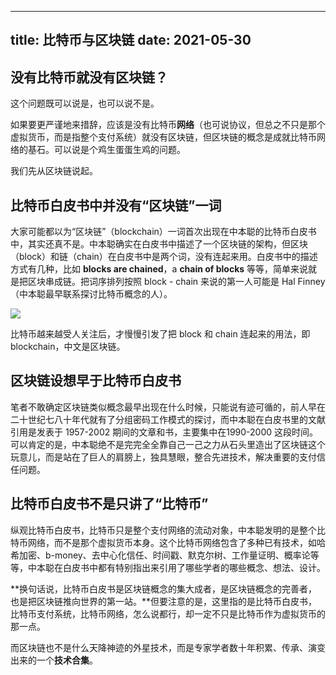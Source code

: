 ----
title: 比特币与区块链
date: 2021-05-30
----

## 没有比特币就没有区块链？

这个问题既可以说是，也可以说不是。

如果要更严谨地来措辞，应该是没有比特币**网络**（也可说协议，但总之不只是那个虚拟货币，而是指整个支付系统）就没有区块链，但区块链的概念是成就比特币网络的基石。可以说是个鸡生蛋蛋生鸡的问题。

我们先从区块链说起。

## 比特币白皮书中并没有“区块链”一词

大家可能都以为“区块链”（blockchain）一词首次出现在中本聪的比特币白皮书中，其实还真不是。中本聪确实在白皮书中描述了一个区块链的架构，但区块（block）和链（chain）在白皮书中是两个词，没有连起来用。白皮书中的描述方式有几种，比如 **blocks are chained**，a **chain of blocks** 等等，简单来说就是把区块串成链。把词序排列按照 block - chain 来说的第一人可能是 Hal Finney（中本聪最早联系探讨比特币概念的人）。

![](https://cdn.jsdelivr.net/gh/Zheng-Shilin/shilin-blog/images/1*Nui8F6lraH1pW750z9tbMg.png)

比特币越来越受人关注后，才慢慢引发了把 block 和 chain 连起来的用法，即 blockchain，中文是区块链。

## 区块链设想早于比特币白皮书

笔者不敢确定区块链类似概念最早出现在什么时候，只能说有迹可循的，前人早在二十世纪七八十年代就有了分组密码工作模式的探讨，而中本聪在白皮书里的文献引用是发表于 1957-2002 期间的文章和书，主要集中在1990-2000 这段时间。可以肯定的是，中本聪绝不是完完全全靠自己一己之力从石头里造出了区块链这个玩意儿，而是站在了巨人的肩膀上，独具慧眼，整合先进技术，解决重要的支付信任问题。

## 比特币白皮书不是只讲了“比特币”

纵观比特币白皮书，比特币只是整个支付网络的流动对象，中本聪发明的是整个比特币网络，而不是那个虚拟货币本身。这个比特币网络包含了多种已有技术，如哈希加密、b-money、去中心化信任、时间戳、默克尔树、工作量证明、概率论等等，中本聪在白皮书中都有特别指出来引用了哪些学者的哪些概念、想法、设计。

**换句话说，比特币白皮书是区块链概念的集大成者，是区块链概念的完善者，也是把区块链推向世界的第一站。**但要注意的是，这里指的是比特币白皮书，比特币支付系统，比特币网络，怎么说都行，却一定不只是比特币作为虚拟货币的那一点。

而区块链也不是什么天降神迹的外星技术，而是专家学者数十年积累、传承、演变出来的一个**技术合集**。

